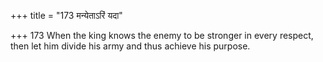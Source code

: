 +++
title = "173 मन्येताऽरिं यदा"

+++
173	When the king knows the enemy to be stronger in every respect, then let him divide his army and thus achieve his purpose.